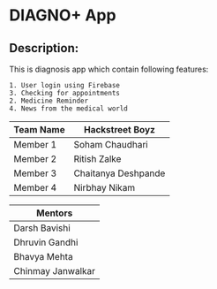# DIAGNO+ App

## Description:
This is diagnosis app which contain following features:

    1. User login using Firebase
    3. Checking for appointments
    2. Medicine Reminder   
    4. News from the medical world
    


|Team Name|   Hackstreet Boyz     |
|---------| ---------------     |
|Member 1|   Soham Chaudhari     |
|Member 2|   Ritish Zalke        |
|Member 3|  Chaitanya Deshpande | 
|Member 4|   Nirbhay Nikam       |

|Mentors|
|-------|
|Darsh Bavishi |
|Dhruvin Gandhi |
|Bhavya Mehta |
|Chinmay Janwalkar |

